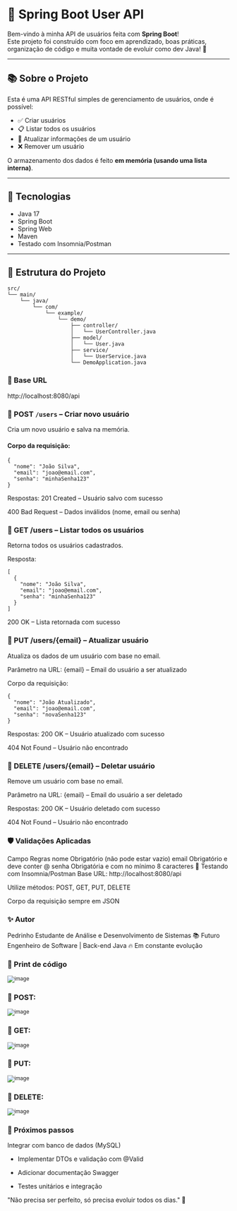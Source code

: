 # 🧠 Spring Boot User API

Bem-vindo à minha API de usuários feita com **Spring Boot**!  
Este projeto foi construído com foco em aprendizado, boas práticas, organização de código e muita vontade de evoluir como dev Java! 💪

---

## 📚 Sobre o Projeto

Esta é uma API RESTful simples de gerenciamento de usuários, onde é possível:

- ✅ Criar usuários
- 📋 Listar todos os usuários
- 📝 Atualizar informações de um usuário
- ❌ Remover um usuário

O armazenamento dos dados é feito **em memória (usando uma lista interna)**.

---

## 🚀 Tecnologias

- Java 17
- Spring Boot
- Spring Web
- Maven
- Testado com Insomnia/Postman

---

## 📁 Estrutura do Projeto

```plaintext
src/
└── main/
    └── java/
        └── com/
            └── example/
                └── demo/
                    ├── controller/
                    │   └── UserController.java
                    ├── model/
                    │   └── User.java
                    ├── service/
                    │   └── UserService.java
                    └── DemoApplication.java

```

### 🔗 Base URL
http://localhost:8080/api

### 📌 POST `/users` – Criar novo usuário

Cria um novo usuário e salva na memória.

#### Corpo da requisição:
```
{
  "nome": "João Silva",
  "email": "joao@email.com",
  "senha": "minhaSenha123"
}
````
Respostas:
201 Created – Usuário salvo com sucesso

400 Bad Request – Dados inválidos (nome, email ou senha)

### 📌 GET /users – Listar todos os usuários
Retorna todos os usuários cadastrados.

Resposta:
```
[
  {
    "nome": "João Silva",
    "email": "joao@email.com",
    "senha": "minhaSenha123"
  }
]
```
200 OK – Lista retornada com sucesso

### 📌 PUT /users/{email} – Atualizar usuário
Atualiza os dados de um usuário com base no email.

Parâmetro na URL:
{email} – Email do usuário a ser atualizado

Corpo da requisição:
```
{
  "nome": "João Atualizado",
  "email": "joao@email.com",
  "senha": "novaSenha123"
}
```
Respostas:
200 OK – Usuário atualizado com sucesso

404 Not Found – Usuário não encontrado

### 📌 DELETE /users/{email} – Deletar usuário
Remove um usuário com base no email.

Parâmetro na URL:
{email} – Email do usuário a ser deletado

Respostas:
200 OK – Usuário deletado com sucesso

404 Not Found – Usuário não encontrado

### 🛡️ Validações Aplicadas
Campo	Regras
nome	Obrigatório (não pode estar vazio)
email	Obrigatório e deve conter @
senha	Obrigatória e com no mínimo 8 caracteres
🧪 Testando com Insomnia/Postman
Base URL: http://localhost:8080/api

Utilize métodos: POST, GET, PUT, DELETE

Corpo da requisição sempre em JSON

### ✨ Autor
Pedrinho
Estudante de Análise e Desenvolvimento de Sistemas
📚 Futuro Engenheiro de Software | Back-end Java
🔥 Em constante evolução

### 📸 Print de código

<sub>![image](https://github.com/user-attachments/assets/4b419a9e-af71-4ec0-81ac-73e2b6bf8fc1)
</sub>

### 📸 POST:

<sub>![image](https://github.com/user-attachments/assets/9644ee67-0656-48ac-ba5f-23f18d5986f3)
</sub>

### 📸 GET:

<sub>![image](https://github.com/user-attachments/assets/c27440f9-95d6-4b38-86ae-56a3206eb8ef)
</sub>

### 📸 PUT:

<sub>![image](https://github.com/user-attachments/assets/3c6d3f3d-a016-454a-80c9-777bb55a9b9d)
</sub>

### 📸 DELETE:

<sub>![image](https://github.com/user-attachments/assets/4302e580-5242-4fa4-8cb9-d48bc6f80eec)
</sub>

### 🧭 Próximos passos
Integrar com banco de dados (MySQL)

- Implementar DTOs e validação com @Valid

- Adicionar documentação Swagger

- Testes unitários e integração

"Não precisa ser perfeito, só precisa evoluir todos os dias." 🚀
